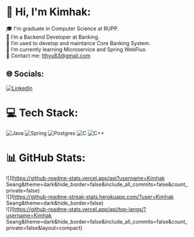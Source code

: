 # 💫 Hi, I'm Kimhak:
🎓 I'm graduate in Computer Science at RUPP.<br>🏦 I’m a Backend Developer at Banking.<br>🏢 I’m used to develop and maintance Core Banking System. <br>🔰 I’m currently learning Microservice and Spring WebFlux.<br>💬 Contact me: tthyu83@gmail.com<br>


## 🌐 Socials:
[![LinkedIn](https://img.shields.io/badge/LinkedIn-%230077B5.svg?logo=linkedin&logoColor=white)](https://www.linkedin.com/in/kimhak-seang-6a6b5723a/) 

# 💻 Tech Stack:
![Java](https://img.shields.io/badge/Java-%20%23aab7b8.svg?style=for-the-badge&logo=Java&logoColor=white) ![Spring](https://img.shields.io/badge/spring-%236DB33F.svg?style=for-the-badge&logo=spring&logoColor=white) ![Postgres](https://img.shields.io/badge/postgres-%23316192.svg?style=for-the-badge&logo=postgresql&logoColor=white) ![C](https://img.shields.io/badge/c-%2300599C.svg?style=for-the-badge&logo=c&logoColor=white) ![C++](https://img.shields.io/badge/c++-%2300599C.svg?style=for-the-badge&logo=c%2B%2B&logoColor=white)
# 📊 GitHub Stats:
![](https://github-readme-stats.vercel.app/api?username=Kimhak Seang&theme=dark&hide_border=false&include_all_commits=false&count_private=false)<br/>
![](https://github-readme-streak-stats.herokuapp.com/?user=Kimhak Seang&theme=dark&hide_border=false)<br/>
![](https://github-readme-stats.vercel.app/api/top-langs/?username=Kimhak Seang&theme=dark&hide_border=false&include_all_commits=false&count_private=false&layout=compact)

<!-- Proudly created with GPRM ( https://gprm.itsvg.in ) -->
